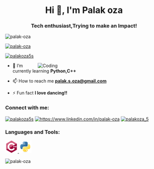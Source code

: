 <h1 align="center">Hi 👋, I'm Palak oza</h1>
<h3 align="center">Tech enthusiast,Trying to make an Impact!</h3>

<p align="left"> <img src="https://komarev.com/ghpvc/?username=palak-oza&label=Profile%20views&color=0e75b6&style=flat" alt="palak-oza" /> </p>

<p align="left"> <a href="https://github.com/ryo-ma/github-profile-trophy"><img src="https://github-profile-trophy.vercel.app/?username=palak-oza" alt="palak-oza" /></a> </p>

<p align="left"> <a href="https://twitter.com/palakoza5s" target="blank"><img src="https://img.shields.io/twitter/follow/palakoza5s?logo=twitter&style=for-the-badge" alt="palakoza5s" /></a> </p>
<img align="right" alt="Coding" width="400" src="https://99designs-blog.imgix.net/blog/wp-content/uploads/2020/11/WEB_DESIGN_TRENDS_2021_jpg_9wzuIJ98.jpg?auto=format&q=60&fit=max&w=930">

- 🌱 I’m currently learning **Python,C++**

- 📫 How to reach me **palak.s.oza@gmail.com**

- ⚡ Fun fact **I love dancing!!**

<h3 align="left">Connect with me:</h3>
<p align="left">
<a href="https://twitter.com/palakoza5s" target="blank"><img align="center" src="https://raw.githubusercontent.com/rahuldkjain/github-profile-readme-generator/master/src/images/icons/Social/twitter.svg" alt="palakoza5s" height="30" width="40" /></a>
<a href="https://linkedin.com/in/https://www.linkedin.com/in/palak-oza" target="blank"><img align="center" src="https://raw.githubusercontent.com/rahuldkjain/github-profile-readme-generator/master/src/images/icons/Social/linked-in-alt.svg" alt="https://www.linkedin.com/in/palak-oza" height="30" width="40" /></a>
<a href="https://instagram.com/palakoza_5" target="blank"><img align="center" src="https://raw.githubusercontent.com/rahuldkjain/github-profile-readme-generator/master/src/images/icons/Social/instagram.svg" alt="palakoza_5" height="30" width="40" /></a>
</p>

<h3 align="left">Languages and Tools:</h3>
<p align="left"> <a href="https://www.w3schools.com/cpp/" target="_blank"> <img src="https://raw.githubusercontent.com/devicons/devicon/master/icons/cplusplus/cplusplus-original.svg" alt="cplusplus" width="40" height="40"/> </a> <a href="https://www.python.org" target="_blank"> <img src="https://raw.githubusercontent.com/devicons/devicon/master/icons/python/python-original.svg" alt="python" width="40" height="40"/> </a> </p>

<p><img align="center" src="https://github-readme-streak-stats.herokuapp.com/?user=palak-oza&" alt="palak-oza" /></p>

